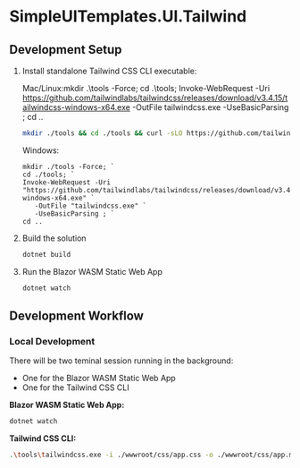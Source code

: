 # SimpleUITemplates.UI.Tailwind

## Development Setup

1. Install standalone Tailwind CSS CLI executable:

   Mac/Linux:mkdir .\tools -Force; cd .\tools; Invoke-WebRequest -Uri https://github.com/tailwindlabs/tailwindcss/releases/download/v3.4.15/tailwindcss-windows-x64.exe -OutFile tailwindcss.exe -UseBasicParsing ; cd ..

   ```bash
   mkdir ./tools && cd ./tools && curl -sLO https://github.com/tailwindlabs/tailwindcss/releases/download/v3.4.15/tailwindcss-macos-arm64  && chmod +x tailwindcss-macos-arm64 && mv tailwindcss-macos-arm64 tailwindcss
   ```

   Windows:

   ```pwsh
   mkdir ./tools -Force; `
   cd ./tools; `
   Invoke-WebRequest -Uri "https://github.com/tailwindlabs/tailwindcss/releases/download/v3.4.15/tailwindcss-windows-x64.exe" `
      -OutFile "tailwindcss.exe" `
      -UseBasicParsing ; `
   cd ..

   ```

1. Build the solution

   ```bash
   dotnet build
   ```

1. Run the Blazor WASM Static Web App

   ```bash
   dotnet watch
   ```

## Development Workflow

### Local Development

There will be two teminal session running in the background:

- One for the Blazor WASM Static Web App
- One for the Tailwind CSS CLI

**Blazor WASM Static Web App:**

```bash
dotnet watch
```

**Tailwind CSS CLI:**

```bash
.\tools\tailwindcss.exe -i ./wwwroot/css/app.css -o ./wwwroot/css/app.min.css --watch
```
